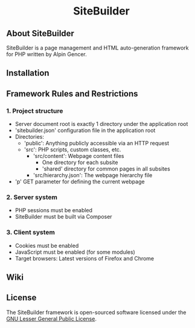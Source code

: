 <h1 align="center">SiteBuilder</h1>

## About SiteBuilder

SiteBuilder is a page management and HTML auto-generation framework for PHP written by Alpin Gencer.

## Installation

## Framework Rules and Restrictions

### 1. Project structure

* Server document root is exactly 1 directory under the application root
* 'sitebuilder.json' configuration file in the application root
* Directories:
    * 'public': Anything publicly accessible via an HTTP request
    * 'src': PHP scripts, custom classes, etc.
        * 'src/content': Webpage content files
          * One directory for each subsite
          * 'shared' directory for common pages in all subsites
        * 'src/hierarchy.json': The webpage hierarchy file
* 'p' GET parameter for defining the current webpage

### 2. Server system

* PHP sessions must be enabled
* SiteBuilder must be built via Composer

### 3. Client system

* Cookies must be enabled
* JavaScript must be enabled (for some modules)
* Target browsers: Latest versions of Firefox and Chrome

## Wiki

## License

The SiteBuilder framework is open-sourced software licensed under
the [GNU Lesser General Public License](LICENSE.md).

